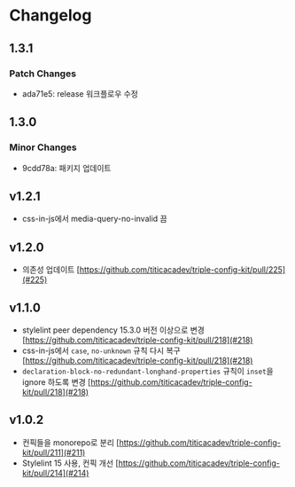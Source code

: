 # Changelog

## 1.3.1

### Patch Changes

- ada71e5: release 워크플로우 수정

## 1.3.0

### Minor Changes

- 9cdd78a: 패키지 업데이트

## v1.2.1

- css-in-js에서 media-query-no-invalid 끔

## v1.2.0

- 의존성 업데이트 [https://github.com/titicacadev/triple-config-kit/pull/225](#225)

## v1.1.0

- stylelint peer dependency 15.3.0 버전 이상으로 변경 [https://github.com/titicacadev/triple-config-kit/pull/218](#218)
- css-in-js에서 `case`, `no-unknown` 규칙 다시 복구 [https://github.com/titicacadev/triple-config-kit/pull/218](#218)
- `declaration-block-no-redundant-longhand-properties` 규칙이 `inset`을 ignore 하도록 변경 [https://github.com/titicacadev/triple-config-kit/pull/218](#218)

## v1.0.2

- 컨픽들을 monorepo로 분리 [https://github.com/titicacadev/triple-config-kit/pull/211](#211)
- Stylelint 15 사용, 컨픽 개선 [https://github.com/titicacadev/triple-config-kit/pull/214](#214)

